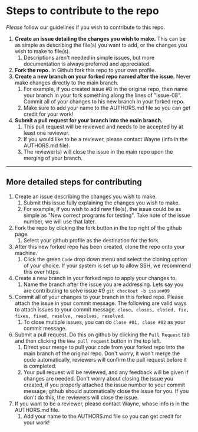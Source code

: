 # Steps to contribute to the repo
*Please* follow our guidelines if you wish to contribute to this repo.

1. **Create an issue detailing the changes you wish to make.** This can be as simple as describing the file(s) you want to add, or the changes you wish to make to file(s).
	1. Descriptions aren't needed in simple issues, but more documentation is always preferred and appreciated.
2. **Fork the repo.** In Github fork this repo to your own profile.
3. **Create a new branch on your forked repo named after the issue.** Never make changes directly to the main branch.
	1. For example, if you created issue #8 in the original repo, then name your branch in your fork something along the lines of "issue-08". Commit all of your changes to his new branch in your forked repo.
	2. Make sure to add your name to the AUTHORS.md file so you can get credit for your work!
4. **Submit a pull request for your branch into the main branch.**
	1. This pull request will be reviewed and needs to be accepted by at least one reviewer. 
	2. If you would like to be a reviewer, please contact Wayne (info in the AUTHORS.md file).
	3. The reviewer(s) will close the issue in the main repo upon the merging of your branch.
___
## More detailed steps for contributing 
1. Create an issue describing the changes you wish to make.
	1. Submit this issue fully explaining the changes you wish to make. 
	2. For example, if you wish to add new file(s), the issue could be as simple as "New correct programs for testing". Take note of the issue number, we will use that later.
2. Fork the repo by clicking the fork button in the top right of the github page. 
	1. Select your github profile as the destination for the fork.
3. After this new forked repo has been created, clone the repo onto your machine.
	1. Click the green `Code` drop down menu and select the cloning option of your choice. If your system is set up to allow SSH, we recommend this over https.
4. Create a new branch in your forked repo to apply your changes to.
	1. Name the branch after the issue you are addressing. Lets say you are contributing to solve issue #9 `git checkout -b issue#09`
5. Commit all of your changes to your branch in this forked repo. Please attach the issue in your commit message. The following are valid ways to attach issues to your commit message. `close, closes, closed, fix, fixes, fixed, resolve, resolves, resolved`.
	1. To close multiple issues, you can do `close #01, close #02` as your commit message.
6. Submit a pull request. Do this on github by clicking the `Pull Request` tab and then clicking the `New pull request` button in the top left.
	1. Direct your merge to pull your code from your forked repo into the main branch of the original repo. Don't worry, it won't merge the code automatically, reviewers will confirm the pull request before it is completed. 
	2. Your pull request will be reviewed, and any feedback will be given if changes are needed. Don't worry about closing the issue you created, if you properly attached the issue number to your commit message, github should automatically close the issue for you. If you don't do this, the reviewers will close the issue.
7. If you want to be a reviewer, please contact Wayne, whose info is in the AUTHORS.md file. 
	1. Add your name to the AUTHORS.md file so you can get credit for your work! 
